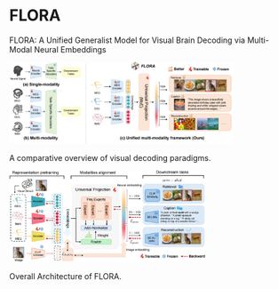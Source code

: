 # FLORA
FLORA: A Unified Generalist Model for Visual Brain Decoding via Multi-Modal Neural Embeddings


<!--  -->
<img src="fig-conceptualization_00.png" alt="fig-genexample" style="max-width: 80%; height: auto;"/>  

A comparative overview of visual decoding paradigms.


<img src="fig-framework_00.png" alt="Framework" style="max-width: 70%; height: auto;"/>

Overall Architecture of FLORA.